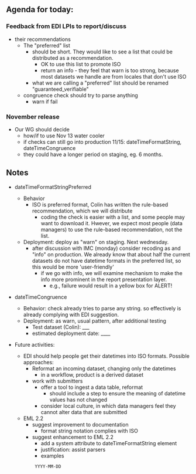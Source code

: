 
## Agenda for today:
### Feedback from EDI LPIs to report/discuss 
* their recommendations
    * The "preferred" list 
      * should be short. They would like to see a list that could be distributed as a recommendation. 
         * OK to use this list to promote ISO
         * return an info - they feel that warn is too strong, because most datasets we handle are from locales that don't use ISO
      * what we are calling a "preferred" list should be renamed "guaranteed_verifiable"
    * congruence check should try to parse anything
      * warn if fail

### November release
* Our WG should decide 
   * how/if to use Nov 13 water cooler
   * if checks can still go into production 11/15: dateTimeFormatString, dateTimeCongruence
   * they could have a longer period on staging, eg. 6 months.

## Notes
* dateTimeFormatStringPreferred
  * Behavior
    * ISO is preferred format, Colin has written the rule-based recommendation, which we will distribute 
      * coding the check is easier with a list, and some people may want to download it. 
      Hwever, we expect most people (data managers) to use the rule-based recommendation, not the list.
   * Deployment: deploy as "warn" on staging. Next wednesday. 
      * after discussion with IMC (monday) consider recoding as and "info" on production. We already know that about half the current
      datasets do not have datetime formats in the preferred list, so this would be more 'user-friendly'
        * if we go with info, we will examine mechanism to make the info more prominent in the report presentation layer. 
          * e.g., failure would result in a yellow box for ALERT! 
  
* dateTimeCongruence
  * Behavior: check already tries to parse any string. so effectively is already complying with EDI suggestion. 
  * Deployment: as warn, usual pattern, after additional testing
    * Test dataset (Colin): ___
    * estimated deployment date: ____ 
  
* Future activities:
   * EDI should help people get their datetimes into ISO formats. Possible approaches:
      * Reformat an incoming dataset, changing only the datetimes
         * in a workflow, product is a derived dataset
      * work with submitters
         * offer a tool to ingest a data table, reformat
            * should include a step to ensure the meaning of datetime values has not changed 
         * consider local culture, in which data managers feel they cannot alter data that are submitted
   * EML 2.2
      * suggest improvement to documentation
         * format string notation complies with ISO
      * suggest enhancement to EML 2.2
         * add a system attribute to dateTimeFormatString element
         * justification: assist parsers 
         * examples
         <code>
         <dateTimeFormat system="">YYYY-MM-DD</dateTimeFormat>
         </code>

